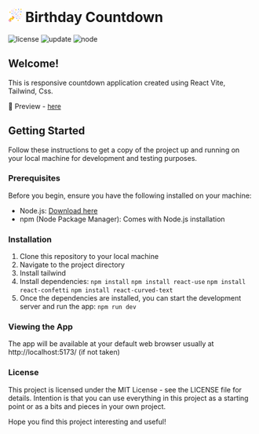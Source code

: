 
# <span><img src="./public/confetti.png" alt="birthday" style="height: 1em;"></span> Birthday Countdown

<div>
  <img src="https://img.shields.io/badge/📖%20license-%20MIT-a964d0.svg" alt="license"/> 
  <img id="last-update-badge" src="https://img.shields.io/badge/%F0%9F%93%85%20Last%20update%20-%20February%2025%2C%202024-267a60.svg" alt="update" /> 
  <img src="https://img.shields.io/badge/%E2%9C%94%20Updated%20For%20Version%20-%20Node%2020.10.0-187e25.svg" alt="node"/>
</div>

## Welcome!

This is responsive countdown application created using React Vite, Tailwind, Css.

🔹 Preview - <a href="https://simonakom.github.io/birthday-countdown/dist/index.html" style="font-size:small;">here</a>
 
## Getting Started

Follow these instructions to get a copy of the project up and running on your local machine for development and testing purposes.

### Prerequisites

Before you begin, ensure you have the following installed on your machine:

- Node.js: [Download here](https://nodejs.org/)
- npm (Node Package Manager): Comes with Node.js installation

### Installation

1. Clone this repository to your local machine
2. Navigate to the project directory
3. Install tailwind
4. Install dependencies: `npm install` `npm install react-use` `npm install react-confetti` `npm install react-curved-text`
5. Once the dependencies are installed, you can start the development server and run the app:  `npm run dev`

### Viewing the App

The app will be available at your default web browser usually at http://localhost:5173/ (if not taken)

### License
This project is licensed under the MIT License - see the LICENSE file for details. Intention is that you can use everything in this project as a starting point or as a bits and pieces in your own project.

Hope you find this project interesting and useful!



